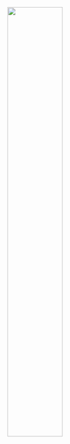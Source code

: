 <p align="center">
  <img src="https://github.com/wkk5194/wkk5194/blob/master/chloe.jpg" width="50%">
</p>
